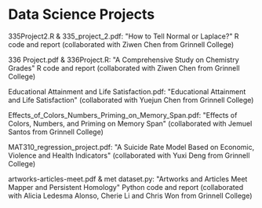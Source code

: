# Data Science Projects

335Project2.R & 335_project_2.pdf: "How to Tell Normal or Laplace?" R code and report (collaborated with Ziwen Chen from Grinnell College)

336 Project.pdf & 336Project.R: "A Comprehensive Study on Chemistry Grades" R code and report (collaborated with Ziwen Chen from Grinnell College)

Educational Attainment and Life Satisfaction.pdf: "Educational Attainment and Life Satisfaction" (collaborated with Yuejun Chen from Grinnell College)

Effects_of_Colors_Numbers_Priming_on_Memory_Span.pdf: "Effects of Colors, Numbers, and Priming on Memory Span" (collaborated with Jemuel Santos from Grinnell College)

MAT310_regression_project.pdf: "A Suicide Rate Model Based on Economic, Violence and Health Indicators" (collaborated with Yuxi Deng from Grinnell College)

artworks-articles-meet.pdf & met dataset.py: "Artworks and Articles Meet Mapper and Persistent Homology" Python code and report (collaborated with Alicia Ledesma Alonso, Cherie Li and Chris Won from Grinnell College)
